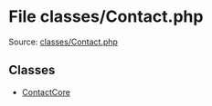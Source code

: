 File classes/Contact.php
=========

Source: [classes/Contact.php](https://github.com/PrestaShop/PrestaShop/blob/1.5.4.1/classes/Contact.php)


Classes
-------

* [ContactCore](class.ContactCore.md)

